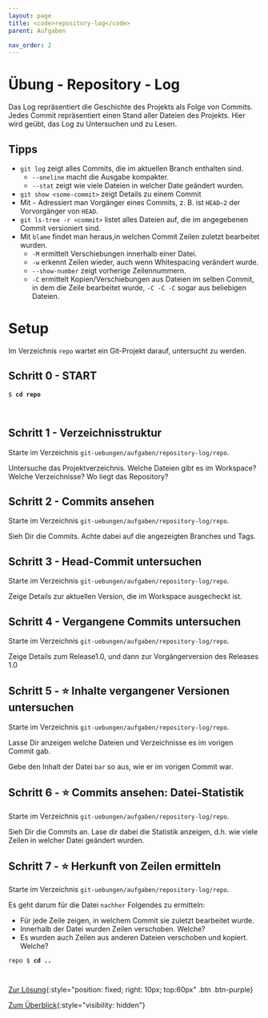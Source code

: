 ```yaml
---
layout: page
title: <code>repository-log</code>
parent: Aufgaben

nav_order: 2
---
```

# Übung - Repository - Log

Das Log repräsentiert die Geschichte des Projekts
als Folge von Commits.
Jedes Commit repräsentiert einen Stand aller Dateien des Projekts.
Hier wird geübt, das Log zu Untersuchen und zu Lesen.


## Tipps

* `git log` zeigt alles Commits, die im aktuellen Branch enthalten sind.
  - `--oneline` macht die Ausgabe kompakter.
  - `--stat` zeigt wie viele Dateien in welcher Date geändert wurden.
* `git show <some-commit>` zeigt Details zu einem Commit
* Mit `~` Adressiert man Vorgänger eines Commits, 
  z. B. ist `HEAD~2` der Vorvorgänger von `HEAD`.
* `git ls-tree -r <commit>` listet alles Dateien auf, die im angegebenen
  Commit versioniert sind.
* Mit `blame` findet man heraus,in welchen Commit Zeilen zuletzt bearbeitet wurden.
  - `-M` ermittelt Verschiebungen innerhalb einer Datei. 
  - `-w` erkennt Zeilen wieder, auch wenn Whitespacing verändert wurde.
  - `--show-number` zeigt vorherige Zeilennummern.
  - `-C` ermittelt Kopien/Verschiebungen aus Dateien im selben  Commit, in dem die Zeile bearbeitet wurde,
    `-C -C -C` sogar aus beliebigen Dateien.

# Setup

Im Verzeichnis `repo` wartet ein Git-Projekt darauf,
untersucht zu werden. 


<!--UEB-Repository - Log--><h2>Schritt 0 - START</h2>


<pre><code>$ <b>cd repo</b><br><br><br></code></pre>


<!--UEB-Repository - Log--><h2>Schritt 1 - Verzeichnisstruktur</h2>

Starte im Verzeichnis `git-uebungen/aufgaben/repository-log/repo`.

Untersuche das Projektverzeichnis.
Welche Dateien gibt es im Workspace? Welche Verzeichnisse?
Wo liegt das Repository?

<!--UEB-Repository - Log--><h2>Schritt 2 - Commits ansehen</h2>

Starte im Verzeichnis `git-uebungen/aufgaben/repository-log/repo`.

Sieh Dir die Commits. 
Achte dabei auf die angezeigten Branches und Tags.

<!--UEB-Repository - Log--><h2>Schritt 3 - Head-Commit untersuchen</h2>

Starte im Verzeichnis `git-uebungen/aufgaben/repository-log/repo`.

Zeige Details zur aktuellen Version,
die im Workspace ausgecheckt ist.

<!--UEB-Repository - Log--><h2>Schritt 4 - Vergangene Commits untersuchen</h2>

Starte im Verzeichnis `git-uebungen/aufgaben/repository-log/repo`.

Zeige Details zum Release1.0,
und dann zur Vorgängerversion des Releases 1.0

<!--UEB-Repository - Log--><h2>Schritt 5 - ⭐ Inhalte vergangener Versionen untersuchen</h2>

Starte im Verzeichnis `git-uebungen/aufgaben/repository-log/repo`.

Lasse Dir anzeigen welche Dateien und Verzeichnisse
es im vorigen Commit gab.

Gebe den Inhalt der Datei `bar` so aus,  wie er im vorigen Commit war.

<!--UEB-Repository - Log--><h2>Schritt 6 - ⭐ Commits ansehen: Datei-Statistik</h2>

Starte im Verzeichnis `git-uebungen/aufgaben/repository-log/repo`.

Sieh Dir die Commits an. 
Lase dir dabei die Statistik anzeigen, 
d.h. wie viele Zeilen in welcher Datei geändert wurden.

<!--UEB-Repository - Log--><h2>Schritt 7 - ⭐ Herkunft von Zeilen ermitteln</h2>

Starte im Verzeichnis `git-uebungen/aufgaben/repository-log/repo`.

Es geht darum für die Datei `nachher` Folgendes zu ermitteln:

* Für jede Zeile zeigen, in welchem Commit sie zuletzt bearbeitet wurde.
* Innerhalb der Datei wurden Zeilen verschoben. Welche?
* Es wurden auch Zeilen aus anderen Dateien verschoben und kopiert. Welche?


<pre><code>repo $ <b>cd ..</b><br><br><br></code></pre>


[Zur Lösung](loesung-repository-log.html){:style="position: fixed; right: 10px; top:60px" .btn .btn-purple}

[Zum Überblick](../../ueberblick.html){:style="visibility: hidden"}


